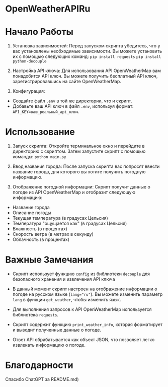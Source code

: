 # OpenWeatherAPIRu

# Начало Работы

1. Установка зависимостей:
   Перед запуском скрипта убедитесь, что у вас установлены необходимые зависимости. Вы можете установить их с помощью следующих команд:
   `pip install requests`
   `pip install python-decouple`


2. Настройка API ключа:
Для использования API OpenWeatherMap вам понадобится API ключ. Вы можете получить бесплатный API ключ, зарегистрировавшись на сайте OpenWeatherMap.

3. Конфигурация:
- Создайте файл `.env` в той же директории, что и скрипт.
- Добавьте ваш API ключ в файл `.env`, используя формат: `API_KEY=ваш_реальный_api_ключ`.

# Использование

1. Запуск скрипта:
Откройте терминальное окно и перейдите в директорию с скриптом. Затем запустите скрипт с помощью команды:
`python main.py`


2. Ввод названия города:
После запуска скрипта вас попросят ввести название города, для которого вы хотите получить погодную информацию.

3. Отображение погодной информации:
Скрипт получит данные о погоде из API OpenWeatherMap и отобразит следующую информацию:
- Название города
- Описание погоды
- Текущая температура (в градусах Цельсия)
- Температура "ощущается как" (в градусах Цельсия)
- Влажность (в процентах)
- Скорость ветра (в метрах в секунду)
- Облачность (в процентах)

# Важные Замечания

- Скрипт использует функцию `config` из библиотеки `decouple` для безопасного хранения и извлечения API ключа

- В данный момент скрипт настроен на отображение информации о погоде на русском языке (`lang="ru"`). Вы можете изменить параметр `lang` в функции `get_weather`, чтобы изменить язык.

- Для выполнения запросов к API OpenWeatherMap используется библиотека `requests`.

- Скрипт содержит функцию `print_weather_info`, которая форматирует и выводит полученные данные о погоде.

- Ответ API обрабатывается как объект JSON, что позволяет легко извлекать информацию о погоде.

# Благодарности
Спасибо ChatGPT за README.md)


